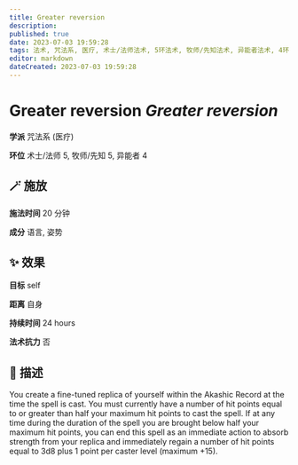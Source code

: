 ```yaml
---
title: Greater reversion
description: 
published: true
date: 2023-07-03 19:59:28
tags: 法术, 咒法系, 医疗, 术士/法师法术, 5环法术, 牧师/先知法术, 异能者法术, 4环法术
editor: markdown
dateCreated: 2023-07-03 19:59:28
---
```


# **Greater reversion** *Greater reversion*

**学派** 咒法系 (医疗) 

**环位** 术士/法师 5, 牧师/先知 5, 异能者 4

## 🪄 施放

**施法时间** 20 分钟

**成分** 语言, 姿势

## ✨ 效果 

**目标** self 

**距离** 自身  

**持续时间** 24 hours 

**法术抗力** 否

## 📖 描述

You create a fine-tuned replica of yourself within the Akashic Record at the time the spell is cast. You must currently have a number of hit points equal to or greater than half your maximum hit points to cast the spell. If at any time during the duration of the spell you are brought below half your maximum hit points, you can end this spell as an immediate action to absorb strength from your replica and immediately regain a number of hit points equal to 3d8 plus 1 point per caster level (maximum +15).
    